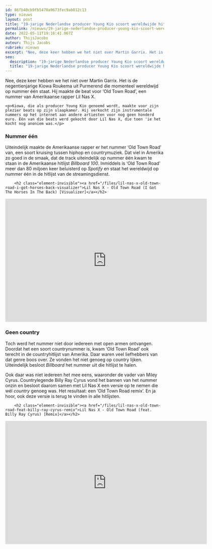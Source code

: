 ```yaml
---
id: 86fb40cb9fb5470a9673fec9ab012c13
type: nieuws
layout: post
title: "19-jarige Nederlandse producer Young Kio scoort wereldwijde hit"
permalink: /nieuws/19-jarige-nederlandse-producer-young-kio-scoort-wereldwijde-hit/
date: 2022-05-11T19:16:41.067Z
author: ThijsJacobs
auteur: Thijs Jacobs
rubriek: nieuws
excerpt: "Nee, deze keer hebben we het niet over Martin Garrix. Het is de negentienjarige Kiowa Roukema uit Purmerend die momenteel wereldwijd op nummer één staat. Hij maakte de beat voor ‘Old Town Road’, een nummer van Amerikaanse rapper Lil Nas X.  "
seo:
  description: "19-jarige Nederlandse producer Young Kio scoort wereldwijde hit"
  title: "19-jarige Nederlandse producer Young Kio scoort wereldwijde hit"
---
```

Nee, deze keer hebben we het niet over Martin Garrix. Het is de negentienjarige Kiowa Roukema uit Purmerend die momenteel wereldwijd op nummer één staat. Hij maakte de beat voor ‘Old Town Road’, een nummer van Amerikaanse rapper Lil Nas X.  

    <p>Kiowa, die als producer Young Kio genoemd wordt, maakte voor zijn plezier beats op zijn slaapkamer. Hij verkocht zijn instrumentale nummers op het internet aan andere artiesten voor nog geen honderd euro. Eén van die beats werd gekocht door Lil Nas X, die toen 'ie het kocht nog anoniem was.</p>
<h3>Nummer één</h3>
<p>Uiteindelijk maakte de Amerikaanse rapper er het nummer ‘Old Town Road’ van, een soort kruising tussen hiphop en countrymuziek. Dat viel in Amerika zo goed in de smaak, dat de track uiteindelijk op nummer één kwam te staan in de Amerikaanse hitlijst <em>Billboard 100</em>. Inmiddels is ‘Old Town Road’ meer dan 80 miljoen keer beluisterd op <em>Spotify</em> en staat het wereldwijd op nummer één in de hitlijst van de streamingsdienst.</p>
<p><div class="media media-element-container media-default"><div id="file-536832" class="file file-video file-video-youtube">

        <h2 class="element-invisible"><a href="/files/lil-nas-x-old-town-road-i-got-horses-back-visualizer">Lil Nas X - Old Town Road (I Got The Horses In The Back) [Visualizer]</a></h2>
    
  
  <div class="content">
    <div class="media-youtube-video media-element file-default media-youtube-1">
  <iframe class="media-youtube-player" width="640" height="390" title="Lil Nas X - Old Town Road (I Got The Horses In The Back) [Visualizer]" src="https://www.youtube.com/embed/5ho88VXJTBg?wmode=opaque&controls=" name="Lil Nas X - Old Town Road (I Got The Horses In The Back) [Visualizer]" frameborder="0" allowfullscreen="">Video van Lil Nas X - Old Town Road (I Got The Horses In The Back) [Visualizer]</iframe>
</div>
  </div>

  
</div>
</div>
<h3>Geen country</h3>
<p>Toch werd het nummer niet door iedereen met open armen ontvangen. Doordat het een soort countrynummer is, kwam ‘Old Town Road’ ook terecht in de countryhitlijst van Amerika. Daar waren veel liefhebbers van dat genre boos over. Ze vonden het niet genoeg op country lijken. Uiteindelijk besloot <em>Billboard</em> het nummer uit die hitlijst te halen.</p>
<p>Ook daar was niet iedereen het mee eens, waaronder de vader van Miley Cyrus. Countrylegende Billy Ray Cyrus vond het bannen van het nummer onzin en besloot daarom samen met Lil Nas X een versie op te nemen die wél <em>country</em> genoeg was. Het resultaat: een ‘Old Town Road remix’. En ja hoor, ook deze versie is terug te vinden in alle hitlijsten.</p>
<p><div class="media media-element-container media-default"><div id="file-536831" class="file file-video file-video-youtube">

        <h2 class="element-invisible"><a href="/files/lil-nas-x-old-town-road-feat-billy-ray-cyrus-remix">Lil Nas X - Old Town Road (feat. Billy Ray Cyrus) [Remix]</a></h2>
    
  
  <div class="content">
    <div class="media-youtube-video media-element file-default media-youtube-2">
  <iframe class="media-youtube-player" width="640" height="390" title="Lil Nas X - Old Town Road (feat. Billy Ray Cyrus) [Remix]" src="https://www.youtube.com/embed/7ysFgElQtjI?wmode=opaque&controls=&list=RD7ysFgElQtjI" name="Lil Nas X - Old Town Road (feat. Billy Ray Cyrus) [Remix]" frameborder="0" allowfullscreen="">Video van Lil Nas X - Old Town Road (feat. Billy Ray Cyrus) [Remix]</iframe>
</div>
  </div>

  
</div>
</div>  

